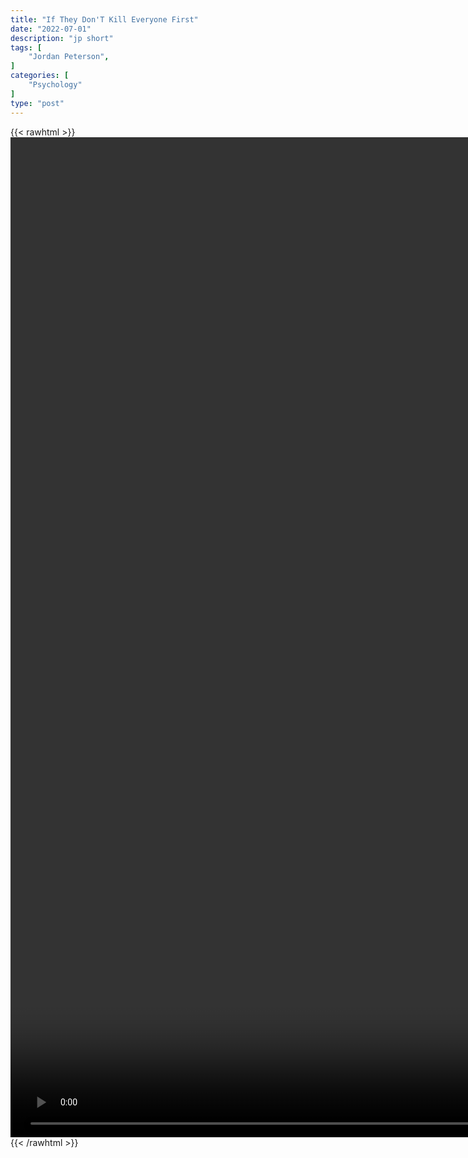 ```yaml
---
title: "If They Don'T Kill Everyone First"
date: "2022-07-01"
description: "jp short"
tags: [
    "Jordan Peterson",
]
categories: [
    "Psychology"
]
type: "post"
---
```

{{< rawhtml >}}
    <video style="height:40vh;width:auto" overflow="hidden" controls>
        <source src="https://clips.dev00ps.com/Jordan_Peterson/If_they_don%27t_kill_everyone_first....mp4" type="video/mp4"> 
    </video>
{{< /rawhtml >}}

